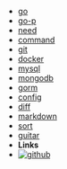 <!-- markdownlint-disable-next-line first-line-heading -->
<!-- - [miku](miku) -->
- [go](go)
- [go-p](go-p)
- [need](need)
- [command](command)
- [git](git)
- [docker](docker)
- [mysql](mysql)
- [mongodb](mongodb)
- [gorm](gorm)
- [config](config)
- [diff](diff)
- [markdown](markdown)
- [sort](leetcode/sort)
- [guitar](guitar)
- **Links**
- [![github](assets/img/github.svg)](https://github.com/realike)